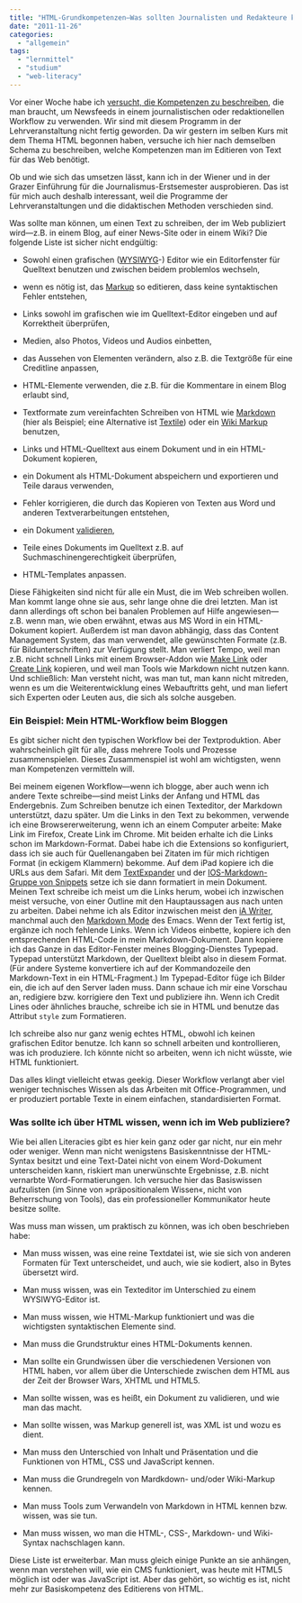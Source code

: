 ```yaml
---
title: "HTML-Grundkompetenzen—Was sollten Journalisten und Redakteure können?"
date: "2011-11-26"
categories: 
  - "allgemein"
tags: 
  - "lernmittel"
  - "studium"
  - "web-literacy"
---
```


Vor einer Woche habe ich [versucht, die Kompetenzen zu beschreiben](http://heinz.typepad.com/lostandfound/2011/11/mit-newsfeeds-umgehen-k%C3%B6nneneine-basiskompetenz.html "Mit Newsfeeds umgehen könneneine Basiskompetenz - Lost and Found"), die man braucht, um Newsfeeds in einem journalistischen oder redaktionellen Workflow zu verwenden. Wir sind mit diesem Programm in der Lehrveranstaltung nicht fertig geworden. Da wir gestern im selben Kurs mit dem Thema HTML begonnen haben, versuche ich hier nach demselben Schema zu beschreiben, welche Kompetenzen man im Editieren von Text für das Web benötigt.

Ob und wie sich das umsetzen lässt, kann ich in der Wiener und in der Grazer Einführung für die Journalismus-Erstsemester ausprobieren. Das ist für mich auch deshalb interessant, weil die Programme der Lehrveranstaltungen und die didaktischen Methoden verschieden sind.

Was sollte man können, um einen Text zu schreiben, der im Web publiziert wird—z.B. in einem Blog, auf einer News-Site oder in einem Wiki? Die folgende Liste ist sicher nicht endgültig:

- Sowohl einen grafischen ([WYSIWYG](http://de.wikipedia.org/wiki/WYSIWYG "WYSIWYG – Wikipedia")\-) Editor wie ein Editorfenster für Quelltext benutzen und zwischen beidem problemlos wechseln,
    
- wenn es nötig ist, das [Markup](http://de.wikipedia.org/wiki/Markup "Auszeichnungssprache – Wikipedia") so editieren, dass keine syntaktischen Fehler entstehen,
    
- Links sowohl im grafischen wie im Quelltext-Editor eingeben und auf Korrektheit überprüfen,
    
- Medien, also Photos, Videos und Audios einbetten,
    
- das Aussehen von Elementen verändern, also z.B. die Textgröße für eine Creditline anpassen,
    
- HTML-Elemente verwenden, die z.B. für die Kommentare in einem Blog erlaubt sind,
    
- Textformate zum vereinfachten Schreiben von HTML wie [Markdown](http://markdown.de/syntax/ "markdown.de | Markdown Syntax-Dokumentation") (hier als Beispiel; eine Alternative ist [Textile](http://www.textism.com/tools/textile/ "Textism: Tools: Textile")) oder ein [Wiki Markup](http://en.wikipedia.org/wiki/Wiki_markup "Wiki markup - Wikipedia, the free encyclopedia") benutzen,
    
- Links und HTML-Quelltext aus einem Dokument und in ein HTML-Dokument kopieren,
    
- ein Dokument als HTML-Dokument abspeichern und exportieren und Teile daraus verwenden,
    
- Fehler korrigieren, die durch das Kopieren von Texten aus Word und anderen Textverarbeitungen entstehen,
    
- ein Dokument [validieren](http://validator.w3.org/ "The W3C Markup Validation Service"),
    
- Teile eines Dokuments im Quelltext z.B. auf Suchmaschinengerechtigkeit überprüfen,
    
- HTML-Templates anpassen.
    

Diese Fähigkeiten sind nicht für alle ein Must, die im Web schreiben wollen. Man kommt lange ohne sie aus, sehr lange ohne die drei letzten. Man ist dann allerdings oft schon bei banalen Problemen auf Hilfe angewiesen—z.B. wenn man, wie oben erwähnt, etwas aus MS Word in ein HTML-Dokument kopiert. Außerdem ist man davon abhängig, dass das Content Management System, das man verwendet, alle gewünschten Formate (z.B. für Bildunterschriften) zur Verfügung stellt. Man verliert Tempo, weil man z.B. nicht schnell Links mit einem Browser-Addon wie [Make Link](https://addons.mozilla.org/en-US/firefox/addon/make-link/ "Make Link :: Add-ons for Firefox") oder [Create Link](https://chrome.google.com/webstore/detail/gcmghdmnkfdbncmnmlkkglmnnhagajbm "Chrome Web Store - Create Link") kopieren, und weil man Tools wie Markdown nicht nutzen kann. Und schließlich: Man versteht nicht, was man tut, man kann nicht mitreden, wenn es um die Weiterentwicklung eines Webauftritts geht, und man liefert sich Experten oder Leuten aus, die sich als solche ausgeben.

### Ein Beispiel: Mein HTML-Workflow beim Bloggen

Es gibt sicher nicht den typischen Workflow bei der Textproduktion. Aber wahrscheinlich gilt für alle, dass mehrere Tools und Prozesse zusammenspielen. Dieses Zusammenspiel ist wohl am wichtigsten, wenn man Kompetenzen vermitteln will.

Bei meinem eigenen Workflow—wenn ich blogge, aber auch wenn ich andere Texte schreibe—sind meist Links der Anfang und HTML das Endergebnis. Zum Schreiben benutze ich einen Texteditor, der Markdown unterstützt, dazu später. Um die Links in den Text zu bekommen, verwende ich eine Browsererweiterung, wenn ich an einem Computer arbeite: Make Link im Firefox, Create Link im Chrome. Mit beiden erhalte ich die Links schon im Markdown-Format. Dabei habe ich die Extensions so konfiguriert, dass ich sie auch für Quellenangaben bei Zitaten im für mich richtigen Format (in eckigem Klammern) bekomme. Auf dem iPad kopiere ich die URLs aus dem Safari. Mit dem [TextExpander](http://itunes.apple.com/us/app/textexpander/id326180690?mt=8 "App Store - TextExpander") und der [IOS-Markdown-Gruppe von Snippets](http://brettterpstra.com/markdown-snippets-for-textexpander-on-ios/ "Markdown snippets for TextExpander touch - Brett Terpstra") setze ich sie dann formatiert in mein Dokument. Meinen Text schreibe ich meist um die Links herum, wobei ich inzwischen meist versuche, von einer Outline mit den Hauptaussagen aus nach unten zu arbeiten. Dabei nehme ich als Editor inzwischen meist den [iA Writer](http://www.iawriter.com/ "iA Writer"), manchmal auch den [Markdown Mode](http://jblevins.org/projects/markdown-mode/ "Emacs Markdown Mode") des Emacs. Wenn der Text fertig ist, ergänze ich noch fehlende Links. Wenn ich Videos einbette, kopiere ich den entsprechenden HTML-Code in mein Markdown-Dokument. Dann kopiere ich das Ganze in das Editor-Fenster meines Blogging-Dienstes Typepad. Typepad unterstützt Markdown, der Quelltext bleibt also in diesem Format. (Für andere Systeme konvertiere ich auf der Kommandozeile den Markdown-Text in ein HTML-Fragment.) Im Typepad-Editor füge ich Bilder ein, die ich auf den Server laden muss. Dann schaue ich mir eine Vorschau an, redigiere bzw. korrigiere den Text und publiziere ihn. Wenn ich Credit Lines oder ähnliches brauche, schreibe ich sie in HTML und benutze das Attribut `style` zum Formatieren.

Ich schreibe also nur ganz wenig echtes HTML, obwohl ich keinen grafischen Editor benutze. Ich kann so schnell arbeiten und kontrollieren, was ich produziere. Ich könnte nicht so arbeiten, wenn ich nicht wüsste, wie HTML funktioniert.

Das alles klingt vielleicht etwas geekig. Dieser Workflow verlangt aber viel weniger technisches Wissen als das Arbeiten mit Office-Programmen, und er produziert portable Texte in einem einfachen, standardisierten Format.

### Was sollte ich über HTML wissen, wenn ich im Web publiziere?

Wie bei allen Literacies gibt es hier kein ganz oder gar nicht, nur ein mehr oder weniger. Wenn man nicht wenigstens Basiskenntnisse der HTML-Syntax besitzt und eine Text-Datei nicht von einem Word-Dokument unterscheiden kann, riskiert man unerwünschte Ergebnisse, z.B. nicht vernarbte Word-Formatierungen. Ich versuche hier das Basiswissen aufzulisten (im Sinne von »präpositionalem Wissen«, nicht von Beherrschung von Tools), das ein professioneller Kommunikator heute besitze sollte.

Was muss man wissen, um praktisch zu können, was ich oben beschrieben habe:

- Man muss wissen, was eine reine Textdatei ist, wie sie sich von anderen Formaten für Text unterscheidet, und auch, wie sie kodiert, also in Bytes übersetzt wird.
    
- Man muss wissen, was ein Texteditor im Unterschied zu einem WYSIWYG-Editor ist.
    
- Man muss wissen, wie HTML-Markup funktioniert und was die wichtigsten syntaktischen Elemente sind.
    
- Man muss die Grundstruktur eines HTML-Dokuments kennen.
    
- Man sollte ein Grundwissen über die verschiedenen Versionen von HTML haben, vor allem über die Unterschiede zwischen dem HTML aus der Zeit der Browser Wars, XHTML und HTML5.
    
- Man sollte wissen, was es heißt, ein Dokument zu validieren, und wie man das macht.
    
- Man sollte wissen, was Markup generell ist, was XML ist und wozu es dient.
    
- Man muss den Unterschied von Inhalt und Präsentation und die Funktionen von HTML, CSS und JavaScript kennen.
    
- Man muss die Grundregeln von Mardkdown- und/oder Wiki-Markup kennen.
    
- Man muss Tools zum Verwandeln von Markdown in HTML kennen bzw. wissen, was sie tun.
    
- Man muss wissen, wo man die HTML-, CSS-, Markdown- und Wiki-Syntax nachschlagen kann.
    

Diese Liste ist erweiterbar. Man muss gleich einige Punkte an sie anhängen, wenn man verstehen will, wie ein CMS funktioniert, was heute mit HTML5 möglich ist oder was JavaScript ist. Aber das gehört, so wichtig es ist, nicht mehr zur Basiskompetenz des Editierens von HTML.

